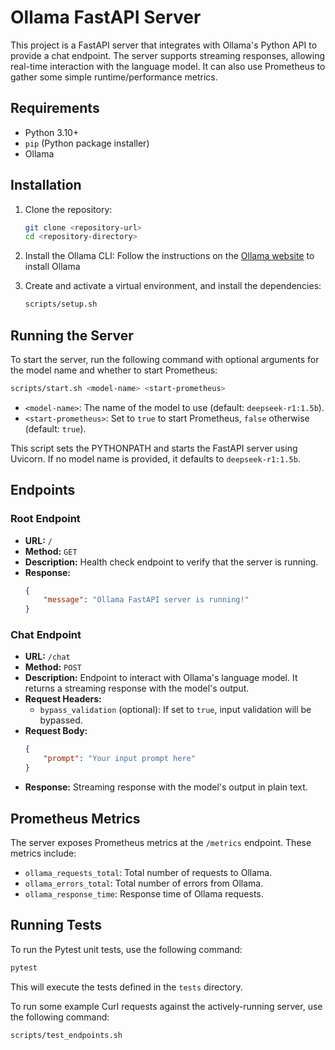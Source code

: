 # Ollama FastAPI Server

This project is a FastAPI server that integrates with Ollama's Python API to provide a chat endpoint. The server supports streaming responses, allowing real-time interaction with the language model. It can also use Prometheus to gather some simple runtime/performance metrics.

## Requirements

- Python 3.10+
- `pip` (Python package installer)
- Ollama

## Installation

1. Clone the repository:
    ```sh
    git clone <repository-url>
    cd <repository-directory>
    ```

2. Install the Ollama CLI:
    Follow the instructions on the [Ollama website](https://ollama.com) to install Ollama

3. Create and activate a virtual environment, and install the dependencies:
    ```sh
    scripts/setup.sh
    ```

## Running the Server

To start the server, run the following command with optional arguments for the model name and whether to start Prometheus:
```sh
scripts/start.sh <model-name> <start-prometheus>
```
- `<model-name>`: The name of the model to use (default: `deepseek-r1:1.5b`).
- `<start-prometheus>`: Set to `true` to start Prometheus, `false` otherwise (default: `true`).

This script sets the PYTHONPATH and starts the FastAPI server using Uvicorn. If no model name is provided, it defaults to `deepseek-r1:1.5b`.

## Endpoints
### Root Endpoint
* **URL:** `/`
* **Method:** `GET`
* **Description:** Health check endpoint to verify that the server is running.
* **Response:** 
    ```json
    {
        "message": "Ollama FastAPI server is running!"
    }
    ```

### Chat Endpoint
* **URL:** `/chat`
* **Method:** `POST`
* **Description:** Endpoint to interact with Ollama's language model. It returns a streaming response with the model's output.
* **Request Headers:**
    - `bypass_validation` (optional): If set to `true`, input validation will be bypassed.
* **Request Body:**
    ```json
    {
        "prompt": "Your input prompt here"
    }
    ```
* **Response:** Streaming response with the model's output in plain text.

## Prometheus Metrics

The server exposes Prometheus metrics at the `/metrics` endpoint. These metrics include:
- `ollama_requests_total`: Total number of requests to Ollama.
- `ollama_errors_total`: Total number of errors from Ollama.
- `ollama_response_time`: Response time of Ollama requests.

## Running Tests

To run the Pytest unit tests, use the following command:
```sh
pytest
```
This will execute the tests defined in the `tests` directory.

To run some example Curl requests against the actively-running server, use the following command:
```sh
scripts/test_endpoints.sh
```
